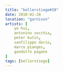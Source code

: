```yaml
---
title: "kellerstiege#10"
date: 2010-01-28
location: "garnison"
artists: [
    ye hui,
    antonino secchia,
    peter kutin,
    sanfilippo dario,
    marco pianges,
    gandolfo pagano
]
tags: [kellerstiege]
---
```

